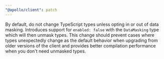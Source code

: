 ```yaml
---
"@apollo/client": patch
---
```


By default, do not change TypeScript types unless opting in or out of data masking. Introduces support for `enabled: false` with the `DataMasking` type which will then unmask types. This change should prevent cases where types unexpectedly change as the default behavior when upgrading from older versions of the client and provides better compilation performance when you don't need unmasked types.
